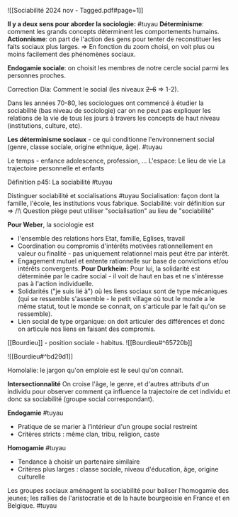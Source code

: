
![[Sociabilité 2024 nov - Tagged.pdf#page=1]]

**Il y a deux sens pour aborder la sociologie:** #tuyau 
**Déterminisme**: comment les grands concepts déterminent les comportements humains. 
**Actionnisme**: on part de l'action des gens pour tenter de reconstituer les faits sociaux plus larges.
=> En fonction du zoom choisi, on voit plus ou moins facilement des phénomènes sociaux.

**Endogamie sociale**: on choisit les membres de notre cercle social parmi les personnes proches.

Correction Dia: Comment le social (les niveaux ~~2-6~~ => 1-2).

Dans les années 70-80, les sociologues ont commencé à étudier la sociabilité (bas niveau de sociologie) car on ne peut pas expliquer les relations de la vie de tous les jours à travers les concepts de haut niveau (institutions, culture, etc).

**Les déterminisme sociaux** - ce qui conditionne l'environnement social (genre, classe sociale, origine ethnique, âge). #tuyau

Le temps - enfance adolescence, profession, ...
L'espace: Le lieu de vie
La trajectoire personnelle et enfants

Définition p45: La sociabilité #tuyau 

Distinguer sociabilité et socialisations #tuyau
	Socialisation: façon dont la famille, l'école, les institutions vous fabrique.
	Sociabilité: voir définition sur 
	=> /!\ Question piège peut utiliser "socialisation" au lieu de "sociabilité"

**Pour Weber**, la sociologie est 
- l'ensemble des relations hors Etat, famille, Eglises, travail
- Coordination ou compromis d'intérêts motivées rationnellement en valeur ou finalité - pas uniquement relationnel mais peut être par intérêt.
- Engagement mutuel et entente rationnelle sur base de convictions et/ou intérêts convergents.
**Pour Durkheim:**
Pour lui, la solidarité est déterminée par le cadre social - il voit de haut en bas et ne s'intéresse pas à l'action individuelle.
- Solidarités ("je suis lié à") où les liens sociaux sont de type mécaniques (qui se ressemble s'assemble - le petit village où tout le monde a le même statut, tout le monde se connait, on s'articule par le fait qu'on se ressemble).
- Lien social de type organique: on doit articuler des différences et donc on articule nos liens en faisant des compromis.

[[Bourdieu]] - position sociale - habitus.
![[Bourdieu#^65720b]]

![[Bourdieu#^bd29d1]]

Homolalie: le jargon qu'on emploie est le seul qu'on connait.

**Intersectionnalité**
On croise l'âge, le genre, et d'autres attributs d'un individu pour observer comment ça influence la trajectoire de cet individu et donc sa sociabilité (groupe social correspondant).

**Endogamie** #tuyau 
- Pratique de se marier à l'intérieur d'un groupe social restreint
- Critères stricts : même clan, tribu, religion, caste

**Homogamie** #tuyau
- Tendance à choisir un partenaire similaire
- Critères plus larges : classe sociale, niveau d'éducation, âge, origine culturelle

Les groupes sociaux aménagent la sociabilité pour baliser l'homogamie des jeunes; les rallies de l'aristocratie et de la haute bourgeoisie en France et en Belgique. #tuyau 

